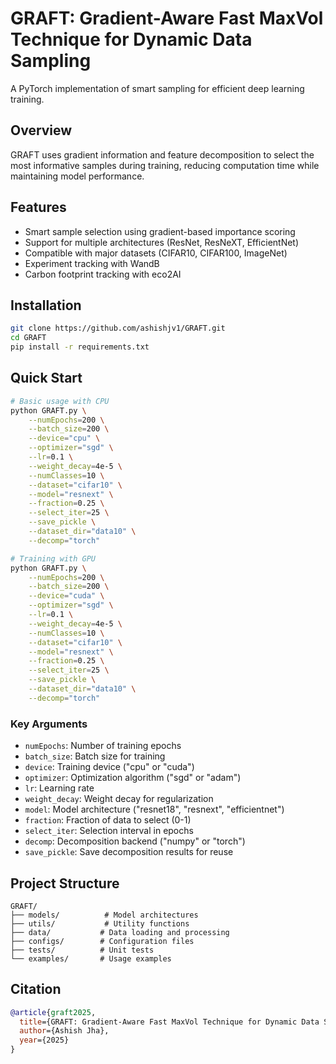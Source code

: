 # GRAFT: Gradient-Aware Fast MaxVol Technique for Dynamic Data Sampling

A PyTorch implementation of smart sampling for efficient deep learning training.

## Overview
GRAFT uses gradient information and feature decomposition to select the most informative samples during training, reducing computation time while maintaining model performance.

## Features
- Smart sample selection using gradient-based importance scoring
- Support for multiple architectures (ResNet, ResNeXT, EfficientNet)
- Compatible with major datasets (CIFAR10, CIFAR100, ImageNet)
- Experiment tracking with WandB
- Carbon footprint tracking with eco2AI

## Installation
```bash
git clone https://github.com/ashishjv1/GRAFT.git
cd GRAFT
pip install -r requirements.txt
```

## Quick Start
```bash
# Basic usage with CPU
python GRAFT.py \
    --numEpochs=200 \
    --batch_size=200 \
    --device="cpu" \
    --optimizer="sgd" \
    --lr=0.1 \
    --weight_decay=4e-5 \
    --numClasses=10 \
    --dataset="cifar10" \
    --model="resnext" \
    --fraction=0.25 \
    --select_iter=25 \
    --save_pickle \
    --dataset_dir="data10" \
    --decomp="torch"

# Training with GPU
python GRAFT.py \
    --numEpochs=200 \
    --batch_size=200 \
    --device="cuda" \
    --optimizer="sgd" \
    --lr=0.1 \
    --weight_decay=4e-5 \
    --numClasses=10 \
    --dataset="cifar10" \
    --model="resnext" \
    --fraction=0.25 \
    --select_iter=25 \
    --save_pickle \
    --dataset_dir="data10" \
    --decomp="torch"
```

### Key Arguments
- `numEpochs`: Number of training epochs
- `batch_size`: Batch size for training
- `device`: Training device ("cpu" or "cuda")
- `optimizer`: Optimization algorithm ("sgd" or "adam")
- `lr`: Learning rate
- `weight_decay`: Weight decay for regularization
- `model`: Model architecture ("resnet18", "resnext", "efficientnet")
- `fraction`: Fraction of data to select (0-1)
- `select_iter`: Selection interval in epochs
- `decomp`: Decomposition backend ("numpy" or "torch")
- `save_pickle`: Save decomposition results for reuse

## Project Structure
```
GRAFT/
├── models/          # Model architectures
├── utils/           # Utility functions
├── data/           # Data loading and processing
├── configs/        # Configuration files
├── tests/          # Unit tests
└── examples/       # Usage examples
```

## Citation
```bibtex
@article{graft2025,
  title={GRAFT: Gradient-Aware Fast MaxVol Technique for Dynamic Data Sampling},
  author={Ashish Jha},
  year={2025}
}
```
